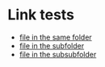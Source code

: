 # Link tests

- [file in the same folder](file.md)
- [file in the subfolder](dir_with_dir/file1.md)
- [file in the subsubfolder](dir_with_dir/nested_dir/file.md)
